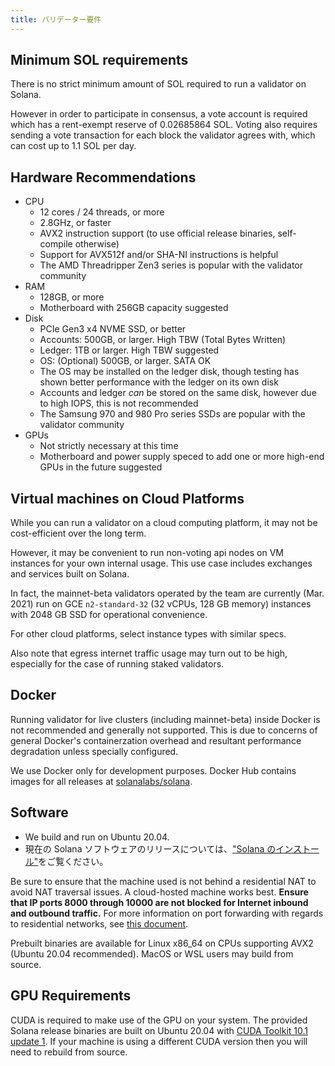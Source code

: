 ```yaml
---
title: バリデーター要件
---
```


## Minimum SOL requirements

There is no strict minimum amount of SOL required to run a validator on Solana.

However in order to participate in consensus, a vote account is required which has a rent-exempt reserve of 0.02685864 SOL. Voting also requires sending a vote transaction for each block the validator agrees with, which can cost up to 1.1 SOL per day.

## Hardware Recommendations

- CPU
  - 12 cores / 24 threads, or more
  - 2.8GHz, or faster
  - AVX2 instruction support (to use official release binaries, self-compile otherwise)
  - Support for AVX512f and/or SHA-NI instructions is helpful
  - The AMD Threadripper Zen3 series is popular with the validator community
- RAM
  - 128GB, or more
  - Motherboard with 256GB capacity suggested
- Disk
  - PCIe Gen3 x4 NVME SSD, or better
  - Accounts: 500GB, or larger. High TBW (Total Bytes Written)
  - Ledger: 1TB or larger. High TBW suggested
  - OS: (Optional) 500GB, or larger. SATA OK
  - The OS may be installed on the ledger disk, though testing has shown better performance with the ledger on its own disk
  - Accounts and ledger _can_ be stored on the same disk, however due to high IOPS, this is not recommended
  - The Samsung 970 and 980 Pro series SSDs are popular with the validator community
- GPUs
  - Not strictly necessary at this time
  - Motherboard and power supply speced to add one or more high-end GPUs in the future suggested

## Virtual machines on Cloud Platforms

While you can run a validator on a cloud computing platform, it may not be cost-efficient over the long term.

However, it may be convenient to run non-voting api nodes on VM instances for your own internal usage. This use case includes exchanges and services built on Solana.

In fact, the mainnet-beta validators operated by the team are currently (Mar. 2021) run on GCE `n2-standard-32` (32 vCPUs, 128 GB memory) instances with 2048 GB SSD for operational convenience.

For other cloud platforms, select instance types with similar specs.

Also note that egress internet traffic usage may turn out to be high, especially for the case of running staked validators.

## Docker

Running validator for live clusters (including mainnet-beta) inside Docker is not recommended and generally not supported. This is due to concerns of general Docker's containerzation overhead and resultant performance degradation unless specially configured.

We use Docker only for development purposes. Docker Hub contains images for all releases at [solanalabs/solana](https://hub.docker.com/r/solanalabs/solana).

## Software

- We build and run on Ubuntu 20.04.
- 現在の Solana ソフトウェアのリリースについては、["Solana のインストール"](../cli/install-solana-cli-tools.md)をご覧ください。

Be sure to ensure that the machine used is not behind a residential NAT to avoid NAT traversal issues. A cloud-hosted machine works best. **Ensure that IP ports 8000 through 10000 are not blocked for Internet inbound and outbound traffic.** For more information on port forwarding with regards to residential networks, see [this document](http://www.mcs.sdsmt.edu/lpyeatt/courses/314/PortForwardingSetup.pdf).

Prebuilt binaries are available for Linux x86_64 on CPUs supporting AVX2 \(Ubuntu 20.04 recommended\). MacOS or WSL users may build from source.

## GPU Requirements

CUDA is required to make use of the GPU on your system. The provided Solana release binaries are built on Ubuntu 20.04 with [CUDA Toolkit 10.1 update 1](https://developer.nvidia.com/cuda-toolkit-archive). If your machine is using a different CUDA version then you will need to rebuild from source.
